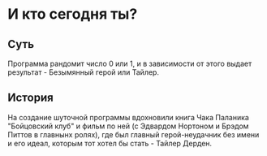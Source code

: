 # И кто сегодня ты?
## Суть
Программа рандомит число 0 или 1, и в зависимости от этого выдает результат - Безымянный герой или Тайлер.
## История
На создание шуточной программы вдохновили книга Чака Паланика "Бойцовский клуб" и фильм по ней (с Эдвардом Нортоном и Брэдом Питтов в главнынх ролях), где был главный герой-неудачник без имени и его идеал, которым тот хотел бы стать - Тайлер Дерден.

